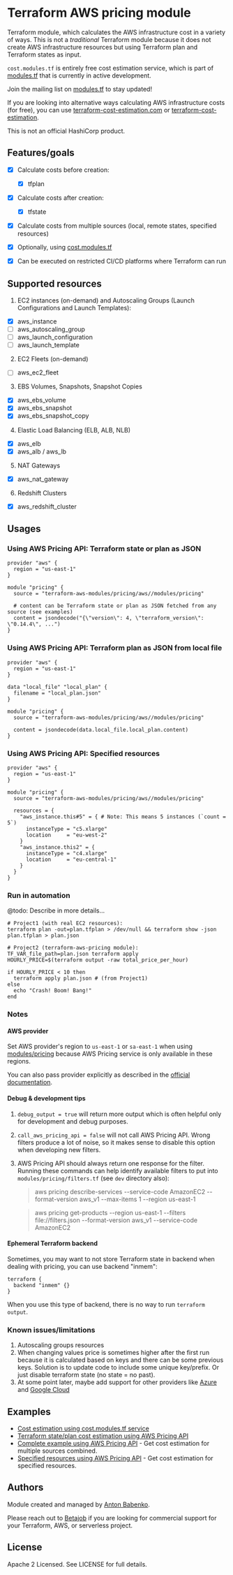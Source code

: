 # Terraform AWS pricing module

Terraform module, which calculates the AWS infrastructure cost in a variety of ways. This is not a _traditional_ Terraform module because it does not create AWS infrastructure resources but using Terraform plan and Terraform states as input.

`cost.modules.tf` is entirely free cost estimation service, which is part of [modules.tf](https://modules.tf) that is currently in active development.

Join the mailing list on [modules.tf](https://modules.tf) to stay updated!

If you are looking into alternative ways calculating AWS infrastructure costs (for free), you can use [terraform-cost-estimation.com](https://www.terraform-cost-estimation.com) or [terraform-cost-estimation](https://github.com/antonbabenko/terraform-cost-estimation).

This is not an official HashiCorp product.

## Features/goals

- [x] Calculate costs before creation:
  - [x] tfplan
- [x] Calculate costs after creation:
  - [x] tfstate
- [x] Calculate costs from multiple sources (local, remote states, specified resources)
- [x] Optionally, using [cost.modules.tf](https://cost.modules.tf/)
- [x] Can be executed on restricted CI/CD platforms where Terraform can run


## Supported resources

1. EC2 instances (on-demand) and Autoscaling Groups (Launch Configurations and Launch Templates):
- [x] aws_instance
- [ ] aws_autoscaling_group
- [ ] aws_launch_configuration
- [ ] aws_launch_template

2. EC2 Fleets (on-demand)
- [ ] aws_ec2_fleet

3. EBS Volumes, Snapshots, Snapshot Copies
- [x] aws_ebs_volume
- [x] aws_ebs_snapshot
- [x] aws_ebs_snapshot_copy

4. Elastic Load Balancing (ELB, ALB, NLB)
- [x] aws_elb
- [x] aws_alb / aws_lb

5. NAT Gateways
- [x] aws_nat_gateway

6. Redshift Clusters
- [x] aws_redshift_cluster


## Usages

### Using AWS Pricing API: Terraform state or plan as JSON

```hcl
provider "aws" {
  region = "us-east-1"
}

module "pricing" {
  source = "terraform-aws-modules/pricing/aws//modules/pricing"
  
  # content can be Terraform state or plan as JSON fetched from any source (see examples)
  content = jsondecode("{\"version\": 4, \"terraform_version\": \"0.14.4\", ...")
}
```

### Using AWS Pricing API: Terraform plan as JSON from local file

```hcl
provider "aws" {
  region = "us-east-1"
}

data "local_file" "local_plan" {
  filename = "local_plan.json"
}

module "pricing" {
  source = "terraform-aws-modules/pricing/aws//modules/pricing"
  
  content = jsondecode(data.local_file.local_plan.content)
}
```

### Using AWS Pricing API: Specified resources

```hcl
provider "aws" {
  region = "us-east-1"
}

module "pricing" {
  source = "terraform-aws-modules/pricing/aws//modules/pricing"
  
  resources = {
    "aws_instance.this#5" = { # Note: This means 5 instances (`count = 5`)
      instanceType = "c5.xlarge"
      location     = "eu-west-2"
    }
    "aws_instance.this2" = {
      instanceType = "c4.xlarge"
      location     = "eu-central-1"
    }
  }
}
```

### Run in automation

@todo: Describe in more details...

```shell
# Project1 (with real EC2 resources):
terraform plan -out=plan.tfplan > /dev/null && terraform show -json plan.tfplan > plan.json

# Project2 (terraform-aws-pricing module):
TF_VAR_file_path=plan.json terraform apply
HOURLY_PRICE=$(terraform output -raw total_price_per_hour)

if HOURLY_PRICE < 10 then
  terraform apply plan.json # (from Project1)
else
  echo "Crash! Boom! Bang!"
end
```

### Notes

#### AWS provider

Set AWS provider's region to `us-east-1` or `sa-east-1` when using [modules/pricing](https://github.com/terraform-aws-modules/terraform-aws-pricing/tree/master/modules/pricing) because AWS Pricing service is only available in these regions.

You can also pass provider explicitly as described in the [official documentation](https://www.terraform.io/docs/modules/providers.html#passing-providers-explicitly). 


#### Debug & development tips

1. `debug_output = true` will return more output which is often helpful only for development and debug purposes.

2. `call_aws_pricing_api = false` will not call AWS Pricing API. Wrong filters produce a lot of noise, so it makes sense to disable this option when developing new filters.

3. AWS Pricing API should always return one response for the filter. Running these commands can help identify available filters to put into `modules/pricing/filters.tf` (see `dev` directory also):

    > aws pricing describe-services --service-code AmazonEC2 --format-version aws_v1 --max-items 1 --region us-east-1

    > aws pricing get-products --region us-east-1 --filters file://filters.json --format-version aws_v1 --service-code AmazonEC2


#### Ephemeral Terraform backend

Sometimes, you may want to not store Terraform state in backend when dealing with pricing, you can use backend "inmem":

```hcl
terraform {
  backend "inmem" {}
}
```

When you use this type of backend, there is no way to run `terraform output`.


### Known issues/limitations

1. Autoscaling groups resources
1. When changing values price is sometimes higher after the first run because it is calculated based on keys and there can be some previous keys. Solution is to update code to include some unique key/prefix. Or just disable terraform state (no state = no past).
1. At some point later, maybe add support for other providers like [Azure](http://davecallan.com/azure-price-api-examples/) and [Google Cloud](https://stackoverflow.com/questions/59048071/how-to-get-gcp-pricing-list-from-catalogue-api)


## Examples

* [Cost estimation using cost.modules.tf service](https://github.com/terraform-aws-modules/terraform-aws-pricing/tree/master/examples/cost.modules.tf)
* [Terraform state/plan cost estimation using AWS Pricing API](https://github.com/terraform-aws-modules/terraform-aws-pricing/tree/master/examples/pricing-terraform-state-and-plan)
* [Complete example using AWS Pricing API](https://github.com/terraform-aws-modules/terraform-aws-pricing/tree/master/examples/complete) - Get cost estimation for multiple sources combined.
* [Specified resources using AWS Pricing API](https://github.com/terraform-aws-modules/terraform-aws-pricing/tree/master/examples/pricing-resources) - Get cost estimation for specified resources.


<!-- BEGINNING OF PRE-COMMIT-TERRAFORM DOCS HOOK -->

<!-- END OF PRE-COMMIT-TERRAFORM DOCS HOOK -->

## Authors

Module created and managed by [Anton Babenko](https://github.com/antonbabenko).

Please reach out to [Betajob](https://www.betajob.com/) if you are looking for commercial support for your Terraform, AWS, or serverless project.


## License

Apache 2 Licensed. See LICENSE for full details.
